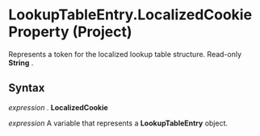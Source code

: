 
# LookupTableEntry.LocalizedCookie Property (Project)

Represents a token for the localized lookup table structure. Read-only  **String** .


## Syntax

 _expression_ . **LocalizedCookie**

 _expression_ A variable that represents a **LookupTableEntry** object.

